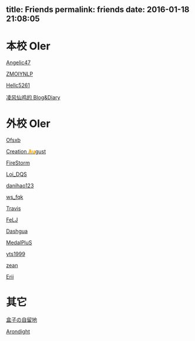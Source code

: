 title: Friends
permalink: friends
date: 2016-01-18 21:08:05
---

# 本校 OIer

[Angelic47](http://www.angelic47.com/)

[ZMOIYNLP](http://blog.csdn.net/zmoiynlp/)

[Hellc5261](http://5261.github.io/)

[凌风仙鸡的 Blog&Diary](http://chickger.pw/)

# 外校 OIer

[Ofsxb](http://www.cnblogs.com/ofsxb/)

[Creation <span style="color: #FFA200; "><b>Au</b></span>gust](http://blog.csdn.net/creationaugust)

[FireStorm](http://blog.csdn.net/farestorm)

[Loi_DQS](http://blog.csdn.net/loi_dqs)

[danihao123](http://danihao123.is-programmer.com/)

[ws_fqk](http://blog.csdn.net/phenix_2015)

[Travis](http://travisbraps.top/)

[FeLJ](http://www.felj.top/)

[Dashgua](http://dashgua.coding.io/)

[MedalPluS](http://medalplus.com/)

[yts1999](http://yts1999.coding.io/)

[zean](http://blog.zean.xyz/)

[Erii](http://erii.moe)

# 其它

[盒子の自留地](http://www.18tilab.com/)

[Arondight](http://arondight.me/)
